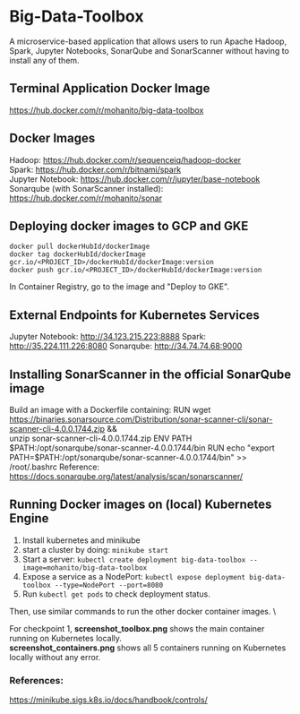 # Big-Data-Toolbox
A microservice-based application that allows users to run Apache Hadoop, Spark, Jupyter Notebooks, SonarQube and SonarScanner without having to install any of them.

## Terminal Application Docker Image
https://hub.docker.com/r/mohanito/big-data-toolbox

## Docker Images
Hadoop: https://hub.docker.com/r/sequenceiq/hadoop-docker \
Spark: https://hub.docker.com/r/bitnami/spark \
Jupyter Notebook: https://hub.docker.com/r/jupyter/base-notebook \
Sonarqube (with SonarScanner installed): https://hub.docker.com/r/mohanito/sonar 

## Deploying docker images to GCP and GKE
    docker pull dockerHubId/dockerImage
    docker tag dockerHubId/dockerImage gcr.io/<PROJECT_ID>/dockerHubId/dockerImage:version
    docker push gcr.io/<PROJECT_ID>/dockerHubId/dockerImage:version

In Container Registry, go to the image and "Deploy to GKE".

## External Endpoints for Kubernetes Services
Jupyter Notebook: http://34.123.215.223:8888
Spark: http://35.224.111.226:8080
Sonarqube: http://34.74.74.68:9000

## Installing SonarScanner in the official SonarQube image
Build an image with a Dockerfile containing:
    RUN wget https://binaries.sonarsource.com/Distribution/sonar-scanner-cli/sonar-scanner-cli-4.0.0.1744.zip && \
    unzip sonar-scanner-cli-4.0.0.1744.zip
    ENV PATH $PATH:/opt/sonarqube/sonar-scanner-4.0.0.1744/bin
    RUN echo "export PATH=$PATH:/opt/sonarqube/sonar-scanner-4.0.0.1744/bin" >> /root/.bashrc
Reference: https://docs.sonarqube.org/latest/analysis/scan/sonarscanner/ 

## Running Docker images on (local) Kubernetes Engine
1. Install kubernetes and minikube
2. start a cluster by doing:
        `minikube start`
3. Start a server:
        `kubectl create deployment big-data-toolbox --image=mohanito/big-data-toolbox`
4. Expose a service as a NodePort:
        `kubectl expose deployment big-data-toolbox --type=NodePort --port=8080`
5. Run `kubectl get pods` to check deployment status. 

Then, use similar commands to run the other docker container images. \

For checkpoint 1, **screenshot_toolbox.png** shows the main container running on Kubernetes locally. \
**screenshot_containers.png** shows all 5 containers running on Kubernetes locally without any error.

### References:
https://minikube.sigs.k8s.io/docs/handbook/controls/
